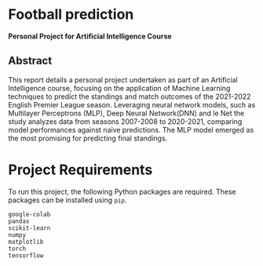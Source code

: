 # Football prediction
**Personal Project for Artificial Intelligence Course**  

## Abstract
This report details a personal project undertaken as part of an Artificial Intelligence course, focusing on the application of Machine Learning techniques to predict the standings and match outcomes of the 2021-2022 English Premier League season. Leveraging neural network models, such as Multilayer Perceptrons (MLP), Deep Neural Network(DNN) and le Net the study analyzes data from seasons 2007-2008 to 2020-2021, comparing model performances against naïve predictions. The MLP model emerged as the most promising for predicting final standings.

# Project Requirements

To run this project, the following Python packages are required. These packages can be installed using `pip`.

```plaintext
google-colab
pandas
scikit-learn
numpy
matplotlib
torch
tensorflow
```